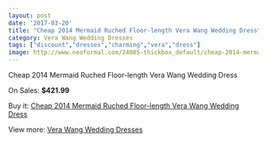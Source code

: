 ```yaml
---
layout: post
date: '2017-03-20'
title: "Cheap 2014 Mermaid Ruched Floor-length Vera Wang Wedding Dress"
category: Vera Wang Wedding Dresses
tags: ["discount","dresses","charming","vera","dress"]
image: http://www.neoformal.com/24085-thickbox_default/cheap-2014-mermaid-ruched-floor-length-vera-wang-wedding-dress.jpg
---
```

Cheap 2014 Mermaid Ruched Floor-length Vera Wang Wedding Dress

On Sales: **$421.99**
<a href="https://www.neoformal.com/en/vera-wang-wedding-dresses-2014/8167-cheap-2014-mermaid-ruched-floor-length-vera-wang-wedding-dress.html"><amp-img layout="responsive" width="600" height="600" src="//www.neoformal.com/24085-thickbox_default/cheap-2014-mermaid-ruched-floor-length-vera-wang-wedding-dress.jpg" alt="Cheap 2014 Mermaid Ruched Floor-length Vera Wang Wedding Dress 0" /></a>

Buy it: [Cheap 2014 Mermaid Ruched Floor-length Vera Wang Wedding Dress](https://www.neoformal.com/en/vera-wang-wedding-dresses-2014/8167-cheap-2014-mermaid-ruched-floor-length-vera-wang-wedding-dress.html "Cheap 2014 Mermaid Ruched Floor-length Vera Wang Wedding Dress")

View more: [Vera Wang Wedding Dresses](https://www.neoformal.com/en/134-vera-wang-wedding-dresses-2014 "Vera Wang Wedding Dresses")